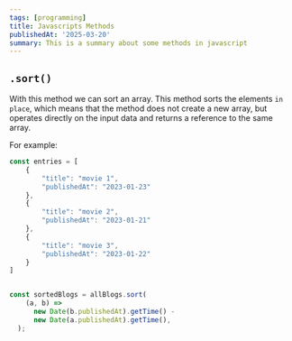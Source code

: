 ```yaml
---
tags: [programming]
title: Javascripts Methods
publishedAt: '2025-03-20'
summary: This is a summary about some methods in javascript
---
```

## `.sort()`
With this method we can sort an array. This method sorts the elements `in place`, which means that the method does not create a new array, but operates directly on the input data and returns a reference to the same array.

For example:
```js
const entries = [
	{
		"title": "movie 1",
		"publishedAt": "2023-01-23"
	},
	{
		"title": "movie 2",
		"publishedAt": "2023-01-21"
	},
	{
		"title": "movie 3",
		"publishedAt": "2023-01-22"
	}
]


const sortedBlogs = allBlogs.sort(
    (a, b) =>
      new Date(b.publishedAt).getTime() -
      new Date(a.publishedAt).getTime(),
  );
```


